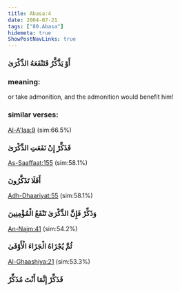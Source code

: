 ```yaml
---
title: Abasa:4
date: 2004-07-21
tags: ["80.Abasa"]
hidemeta: true 
ShowPostNavLinks: true 
---
```

### أَوْ يَذَّكَّرُ فَتَنْفَعَهُ الذِّكْرَىٰ
### meaning: 
or take admonition, and the admonition would benefit him!
### similar verses: 

[Al-A'laa:9](/87/9) (sim:66.5%)

### فَذَكِّرْ إِنْ نَفَعَتِ الذِّكْرَىٰ

[As-Saaffaat:155](/37/155) (sim:58.1%)

### أَفَلَا تَذَكَّرُونَ

[Adh-Dhaariyat:55](/51/55) (sim:58.1%)

### وَذَكِّرْ فَإِنَّ الذِّكْرَىٰ تَنْفَعُ الْمُؤْمِنِينَ

[An-Najm:41](/53/41) (sim:54.2%)

### ثُمَّ يُجْزَاهُ الْجَزَاءَ الْأَوْفَىٰ

[Al-Ghaashiya:21](/88/21) (sim:53.3%)

### فَذَكِّرْ إِنَّمَا أَنْتَ مُذَكِّرٌ
